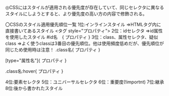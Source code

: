◎CSSにはスタイルが適用される優先度が存在していて、同じセレクタに異なるスタイルにしようとすると、より優先度の高い方の内容で修飾される。

〇CSSのスタイル適用優先順位一覧
1位:インラインスタイル
⇒HTMLタグ内に直接書いてあるスタイル
<タグ style="プロパティ">
2位：idセレクタ
⇒id属性を使用したスタイル
#id名　{
  プロパティ
}
3位：class、属性セレクタ、疑似class
⇒よく使うclassは3番目の優先順位。他は使用頻度低めだが、優先順位が同じため使用時は注意！
.class名{
プロパティ
}

[type="属性名"]{
プロパティ
}

.class名:hover{
プロパティ
}

4位:要素セレクタ
5位：ユニバーサルセレクタ
6位：重要度(!importnt)
7位:継承
8位:後から書かれたスタイル
